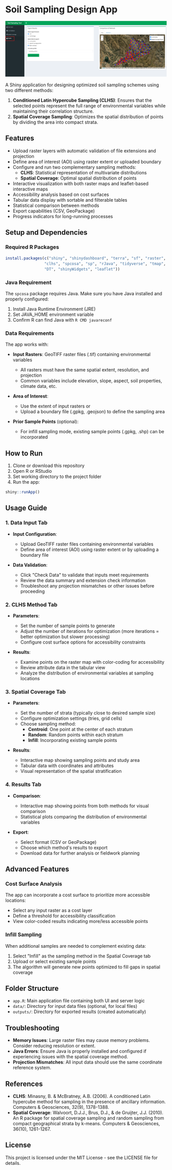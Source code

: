 # Soil Sampling Design App

![](img/fig_download.png)

A Shiny application for designing optimized soil sampling schemes using two different methods:

1. **Conditioned Latin Hypercube Sampling (CLHS)**: Ensures that the selected points represent the full range of environmental variables while maintaining their correlation structure.
2. **Spatial Coverage Sampling**: Optimizes the spatial distribution of points by dividing the area into compact strata.

## Features

- Upload raster layers with automatic validation of file extensions and projection
- Define area of interest (AOI) using raster extent or uploaded boundary
- Configure and run two complementary sampling methods:
  - **CLHS**: Statistical representation of multivariate distributions
  - **Spatial Coverage**: Optimal spatial distribution of points
- Interactive visualization with both raster maps and leaflet-based interactive maps
- Accessibility analysis based on cost surfaces
- Tabular data display with sortable and filterable tables
- Statistical comparison between methods
- Export capabilities (CSV, GeoPackage)
- Progress indicators for long-running processes

## Setup and Dependencies

### Required R Packages

```R
install.packages(c("shiny", "shinydashboard", "terra", "sf", "raster", 
                 "clhs", "spcosa", "sp", "rJava", "tidyverse", "tmap", 
                 "DT", "shinyWidgets", "leaflet"))
```

### Java Requirement

The `spcosa` package requires Java. Make sure you have Java installed and properly configured:

1. Install Java Runtime Environment (JRE)
2. Set JAVA_HOME environment variable
3. Confirm R can find Java with `R CMD javareconf`

### Data Requirements

The app works with:

- **Input Rasters**: GeoTIFF raster files (.tif) containing environmental variables

  - All rasters must have the same spatial extent, resolution, and projection
  - Common variables include elevation, slope, aspect, soil properties, climate data, etc.
- **Area of Interest**:

  - Use the extent of input rasters or
  - Upload a boundary file (.gpkg, .geojson) to define the sampling area
- **Prior Sample Points** (optional):

  - For infill sampling mode, existing sample points (.gpkg, .shp) can be incorporated

## How to Run

1. Clone or download this repository
2. Open R or RStudio
3. Set working directory to the project folder
4. Run the app:

```R
shiny::runApp()
```

## Usage Guide

### 1. Data Input Tab

- **Input Configuration**:

  - Upload GeoTIFF raster files containing environmental variables
  - Define area of interest (AOI) using raster extent or by uploading a boundary file
- **Data Validation**:

  - Click "Check Data" to validate that inputs meet requirements
  - Review the data summary and extension check information
  - Troubleshoot any projection mismatches or other issues before proceeding

### 2. CLHS Method Tab

- **Parameters**:

  - Set the number of sample points to generate
  - Adjust the number of iterations for optimization (more iterations = better optimization but slower processing)
  - Configure cost surface options for accessibility constraints
- **Results**:

  - Examine points on the raster map with color-coding for accessibility
  - Review attribute data in the tabular view
  - Analyze the distribution of environmental variables at sampling locations

### 3. Spatial Coverage Tab

- **Parameters**:

  - Set the number of strata (typically close to desired sample size)
  - Configure optimization settings (tries, grid cells)
  - Choose sampling method:
    - **Centroid**: One point at the center of each stratum
    - **Random**: Random points within each stratum
    - **Infill**: Incorporating existing sample points
- **Results**:

  - Interactive map showing sampling points and study area
  - Tabular data with coordinates and attributes
  - Visual representation of the spatial stratification

### 4. Results Tab

- **Comparison**:

  - Interactive map showing points from both methods for visual comparison
  - Statistical plots comparing the distribution of environmental variables
- **Export**:

  - Select format (CSV or GeoPackage)
  - Choose which method's results to export
  - Download data for further analysis or fieldwork planning

## Advanced Features

### Cost Surface Analysis

The app can incorporate a cost surface to prioritize more accessible locations:

- Select any input raster as a cost layer
- Define a threshold for accessibility classification
- View color-coded results indicating more/less accessible points

### Infill Sampling

When additional samples are needed to complement existing data:

1. Select "Infill" as the sampling method in the Spatial Coverage tab
2. Upload or select existing sample points
3. The algorithm will generate new points optimized to fill gaps in spatial coverage

## Folder Structure

- `app.R`: Main application file containing both UI and server logic
- `data/`: Directory for input data files (optional, for local files)
- `outputs/`: Directory for exported results (created automatically)

## Troubleshooting

- **Memory Issues**: Large raster files may cause memory problems. Consider reducing resolution or extent.
- **Java Errors**: Ensure Java is properly installed and configured if experiencing issues with the spatial coverage method.
- **Projection Mismatches**: All input data should use the same coordinate reference system.

## References

- **CLHS**: Minasny, B. & McBratney, A.B. (2006). A conditioned Latin hypercube method for sampling in the presence of ancillary information. Computers & Geosciences, 32(9), 1378-1388.
- **Spatial Coverage**: Walvoort, D.J.J., Brus, D.J., & de Gruijter, J.J. (2010). An R package for spatial coverage sampling and random sampling from compact geographical strata by k-means. Computers & Geosciences, 36(10), 1261-1267.

## License

This project is licensed under the MIT License - see the LICENSE file for details.
